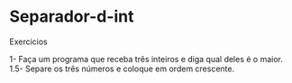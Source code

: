 # Separador-d-int
Exercicios

1- Faça um programa que receba três inteiros e diga qual deles é o maior.
1.5- Separe os três números e coloque em ordem crescente.
